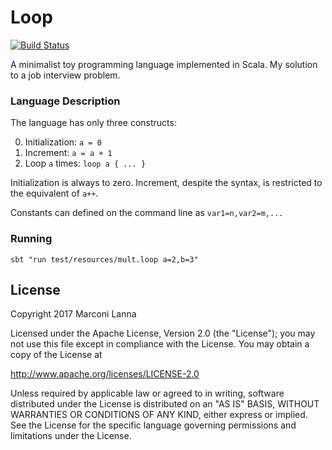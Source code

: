 Loop
====

[![Build Status](https://travis-ci.org/marconilanna/loop.svg)](https://travis-ci.org/marconilanna/loop)

A minimalist toy programming language implemented in Scala.
My solution to a job interview problem.

### Language Description

The language has only three constructs:

0. Initialization: `a = 0`
0. Increment: `a = a + 1`
0. Loop `a` times: `loop a { ... }`

Initialization is always to zero.
Increment, despite the syntax, is restricted to the equivalent of `a++`.

Constants can defined on the command line as `var1=n,var2=m,...`

### Running

`sbt "run test/resources/mult.loop a=2,b=3"`

License
-------

Copyright 2017 Marconi Lanna

Licensed under the Apache License, Version 2.0 (the "License");
you may not use this file except in compliance with the License.
You may obtain a copy of the License at

   http://www.apache.org/licenses/LICENSE-2.0

Unless required by applicable law or agreed to in writing, software
distributed under the License is distributed on an "AS IS" BASIS,
WITHOUT WARRANTIES OR CONDITIONS OF ANY KIND, either express or implied.
See the License for the specific language governing permissions and
limitations under the License.

